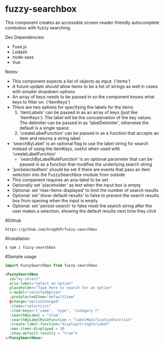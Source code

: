 # fuzzy-searchbox

This component creates an accessible screen-reader-friendly autocomplete combobox with fuzzy searching.

Dev Dependencies:
  - Fuse.js
  - Lodash
  - node-sass
  - Vue

Notes:
  - This component expects a list of objects as input. ('items')
  - A future update should allow items to be a list of strings as well in cases with simpler dropdown options
  - An array of keys needs to be passed in so the component knows what keys to filter on. ('itemKeys')
  - There are two options for specifying the labels for the items
    1) 'itemLabels' can be passed in as an array of keys (just like 'itemKeys'). The label will be the concatenation of the key values. The delimiter can be passed in as 'labelDelimiter', otherwise the default is a single space.
    2) 'createLabelFunction' can be passed in as a function that accepts an item and returns a string label.
  - 'searchByLabel' is an optional flag to use the label string for search instead of using the itemKeys, useful when used with 'createLabelFunction'
    - 'searchByLabelRuleFunction' is an optional parameter that can be passed in as a function that modifies the underlying search string
  - 'preSelectedItem' should be set if there are events that pass an item selection into the FuzzySearchbox module from outside
  - This compenent requires an aria-label to be set
  - Optionally set 'placeholder' as text when the input box is empty
  - Optional: set 'max-items-displayed' to limit the number of search results
  - Optional: set 'show-default-results' to false to prevent the search results box from opening when the input is empty
  - Optional: set 'persist-search' to false reset the search string after the user makes a selection, showing the default results next time they click

#Github
```
https://github.com/GregOSP/fuzzy-searchbox
```

#Installation
```
$ npm i fuzzy-searchbox
```

#Sample usage

```javascript
import FuzzySearchbox from fuzzy-searchbox
```

```html
<FuzzySearchbox
  id="my-select"
  aria-label="select an option"
  placeholder="Type here to search for an option"
  v-model="selectedOption"
  :preSelectedItem="defaultItem"
  @change="optionChanged"
  :items="selectList"
  :item-keys="['name', 'type', 'category']"
  :searchByLabel = "true"
  :searchByLabelRuleFunction = "labelModificationFunction"
  :create-label-function="displayStringForLabel"
  :max-items-displayed = 10
  :show-default-results = "true">
</FuzzySearchbox>
```